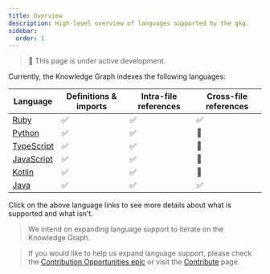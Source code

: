 ```yaml
---
title: Overview
description: High-level overview of languages supported by the gkg.
sidebar:
  order: 1
---
```


> 🚧 This page is under active development.

Currently, the Knowledge Graph indexes the following languages:

| Language                    | Definitions & imports | Intra-file references | Cross-file references |
| --------------------------- | --------------------- | --------------------- | --------------------- |
| [Ruby](../ruby)             | ✅                    | ✅                    | ✅                    |
| [Python](../python)         | ✅                    | ✅                    | 🚧                    |
| [TypeScript](../typescript) | ✅                    | ✅                    | 🚧                    |
| [JavaScript](../typescript) | ✅                    | ✅                    | 🚧                    |
| [Kotlin](../kotlin)         | ✅                    | ✅                    | 🚧                    |
| [Java](../java)             | ✅                    | ✅                    | ✅                    |

Click on the above language links to see more details about what is supported and what isn't.

> We intend on expanding language support to iterate on the Knowledge Graph.

> If you would like to help us expand language support, please check the [Contribution Opportunities epic](https://gitlab.com/groups/gitlab-org/rust/-/epics/17) or visit the [Contribute](../contribute/build.md) page.
